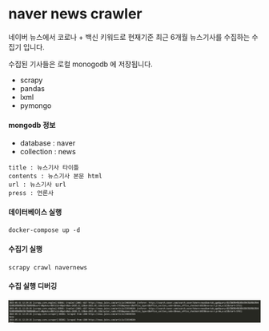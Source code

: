 # naver news crawler

네이버 뉴스에서
코로나 + 백신 키워드로
현재기준 최근 6개월 뉴스기사를 수집하는 수집기 입니다.

수집된 기사들은 로컬 monogodb 에 저장됩니다.

- scrapy
- pandas
- lxml
- pymongo


#### mongodb 정보
- database : naver
- collection : news

```
title : 뉴스기사 타이틀
contents : 뉴스기사 본문 html
url : 뉴스기사 url
press : 언론사
```
#### 데이터베이스 실행
```
docker-compose up -d
```

#### 수집기 실행
```
scrapy crawl navernews
```


#### 수집 실행 디버깅
![screensh](./scrapy_debug.jpg)